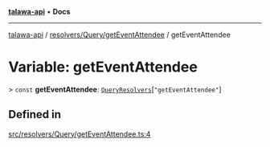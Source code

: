 [**talawa-api**](../../../../README.md) • **Docs**

***

[talawa-api](../../../../modules.md) / [resolvers/Query/getEventAttendee](../README.md) / getEventAttendee

# Variable: getEventAttendee

\> `const` **getEventAttendee**: [`QueryResolvers`](../../../../types/generatedGraphQLTypes/type-aliases/QueryResolvers.md)\[`"getEventAttendee"`\]

## Defined in

[src/resolvers/Query/getEventAttendee.ts:4](https://github.com/PalisadoesFoundation/talawa-api/blob/7fc9f13527dc6ead651f268e58527dcc279b95bc/src/resolvers/Query/getEventAttendee.ts#L4)
